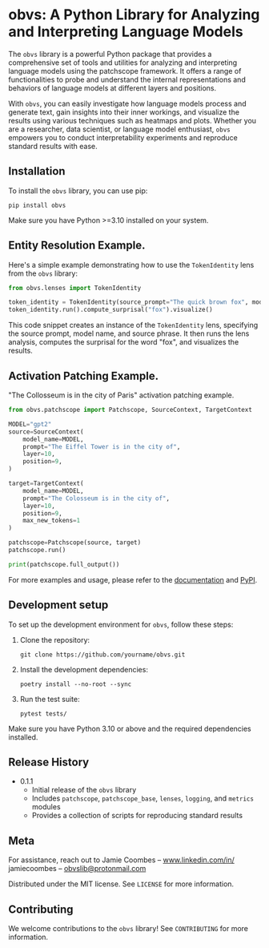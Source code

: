 # obvs: A Python Library for Analyzing and Interpreting Language Models

The `obvs` library is a powerful Python package that provides a comprehensive set of tools and utilities for analyzing and interpreting language models using the patchscope framework. It offers a range of functionalities to probe and understand the internal representations and behaviors of language models at different layers and positions.

With `obvs`, you can easily investigate how language models process and generate text, gain insights into their inner workings, and visualize the results using various techniques such as heatmaps and plots. Whether you are a researcher, data scientist, or language model enthusiast, `obvs` empowers you to conduct interpretability experiments and reproduce standard results with ease.

## Installation

To install the `obvs` library, you can use pip:

```
pip install obvs
```

Make sure you have Python >=3.10 installed on your system.

## Entity Resolution Example.

Here's a simple example demonstrating how to use the `TokenIdentity` lens from the `obvs` library:

```python
from obvs.lenses import TokenIdentity

token_identity = TokenIdentity(source_prompt="The quick brown fox", model_name="gpt2", source_phrase="quick brown")
token_identity.run().compute_surprisal("fox").visualize()
```

This code snippet creates an instance of the `TokenIdentity` lens, specifying the source prompt, model name, and source phrase. It then runs the lens analysis, computes the surprisal for the word "fox", and visualizes the results.

## Activation Patching Example.

"The Collosseum is in the city of Paris" activation patching example.

```python
from obvs.patchscope import Patchscope, SourceContext, TargetContext

MODEL="gpt2"
source=SourceContext(
    model_name=MODEL,
    prompt="The Eiffel Tower is in the city of",
    layer=10,
    position=9,
)

target=TargetContext(
    model_name=MODEL,
    prompt="The Colosseum is in the city of",
    layer=10,
    position=9,
    max_new_tokens=1
)

patchscope=Patchscope(source, target)
patchscope.run()

print(patchscope.full_output())
```

For more examples and usage, please refer to the [documentation](https://obvs.rtfd.io/) and [PyPI](https://pypi.org/project/obvs/).

## Development setup

To set up the development environment for `obvs`, follow these steps:

1. Clone the repository:

   ```
   git clone https://github.com/yourname/obvs.git
   ```

2. Install the development dependencies:

   ```
   poetry install --no-root --sync
   ```

3. Run the test suite:
   ```
   pytest tests/
   ```

Make sure you have Python 3.10 or above and the required dependencies installed.

## Release History

- 0.1.1
  - Initial release of the `obvs` library
  - Includes `patchscope`, `patchscope_base`, `lenses`, `logging`, and `metrics` modules
  - Provides a collection of scripts for reproducing standard results

## Meta

For assistance, reach out to Jamie Coombes – www.linkedin.com/in/
jamiecoombes – obvslib@protonmail.com

Distributed under the MIT license. See `LICENSE` for more information.

## Contributing

We welcome contributions to the `obvs` library! See `CONTRIBUTING` for more information.
